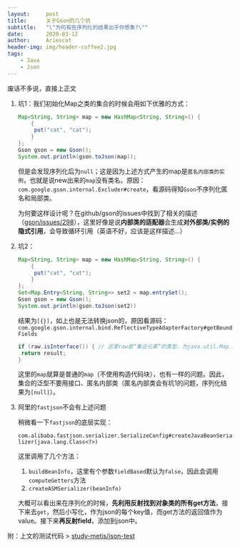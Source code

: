 ```yaml
---
layout:     post
title:      关于Gson的几个坑
subtitle:   "\"为何有些序列化的结果出乎你想象?\""
date:       2020-03-12
author:     Ariescat
header-img: img/header-coffee2.jpg
tags:
    - Java
    - Json
---
```




废话不多说，直接上正文



1. 坑1：我们初始化Map之类的集合的时候会用如下优雅的方式：

   ```java
   Map<String, String> map = new HashMap<String, String>() {
       {
   		put("cat", "cat");
       }
   };
   Gson gson = new Gson();
   System.out.println(gson.toJson(map));
   ```

   但是会发现序列化后为`null`；这是因为上述方式产生的map是`匿名内部类的实例`，也就是说new出来的`map`没有类名。原因：`com.google.gson.internal.Excluder#create`，看源码得知`Gson`不序列化匿名和局部类。

   为何要这样设计呢？在github/gson的issues中找到了相关的描述（[gson/issues/298](https://github.com/google/gson/issues/298)），这里好像是说**内部类的适配器**会生成**对外部类/实例的隐式引用**，会导致循环引用（英语不好，应该是这样描述...）

2. 坑2：

   ```java
   Map<String, String> map = new HashMap<String, String>() {
       {
   		put("cat", "cat");
       }
   };
   Set<Map.Entry<String, String>> set2 = map.entrySet();
   Gson gson = new Gson();
   System.out.println(gson.toJson(set2))
   ```

   结果为`[{}]`，如上也是无法转换json的，原因看源码：`com.google.gson.internal.bind.ReflectiveTypeAdapterFactory#getBoundFields`

   ```java
   if (raw.isInterface()) { // 这里raw是“集合元素”的类型，为java.util.Map.Entry，是一个接口！
   	return result;
   }
   ```

   这里的`map`就算是普通的`map`（不使用构造代码块），也有一样的问题。因此，集合的泛型不要用接口、匿名内部类（匿名内部类会有坑1的问题，序列化结果为`[null]`）。

3. 阿里的`fastjson`不会有上述问题

   稍微看一下`fastjson`的底层实现：

   `com.alibaba.fastjson.serializer.SerializeConfig#createJavaBeanSerializer(java.lang.Class<?>)`

   这里调用了几个方法：

   1. `buildBeanInfo`，这里有个参数`fieldBased`默认为`false`，因此会调用`computeGetters`方法
   2. `createASMSerializer(beanInfo)`

   大概可以看出来在序列化的时候，**先利用反射找到对象类的所有get方法**，接下来去`get`，然后小写化，作为json的每个key值，而get方法的返回值作为value。接下来**再反射field**，添加到json中。



附：上文的测试代码 > [study-metis/json-test](https://github.com/Ariescat/study-metis/blob/master/framework/src/main/java/com/metis/framework/json/Test.java)